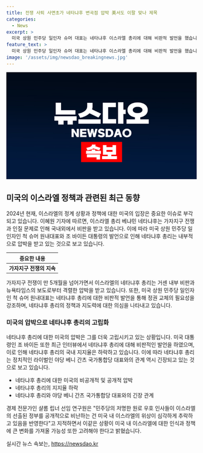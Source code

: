 ```yaml
---
title: 전쟁 사퇴 사면초가 네타냐후 변곡점 압박 美서도 이팔 맞나 제목
categories:
  - News
excerpt: >
  미국 상원 민주당 일인자 슈머 대표는 네타냐후 이스라엘 총리에 대해 비판적 발언을 했습니다. 이에 바이든 대통령도 네타냐후를 공개 비판하며 내부 압박을 받고 있습니다. 미국 내에서도 민주당 주류의 선출된 정부를 공개적으로 비난하는 상황에서 네타냐후의 정치적 행보가 급변할 가능성을 시사하고 있습니다.
feature_text: >
  미국 상원 민주당 일인자 슈머 대표는 네타냐후 이스라엘 총리에 대해 비판적 발언을 했습니다. 이에 바이든 대통령도 네타냐후를 공개 비판하며 내부 압박을 받고 있습니다. 미국 내에서도 민주당 주류의 선출된 정부를 공개적으로 비난하는 상황에서 네타냐후의 정치적 행보가 급변할 가능성을 시사하고 있습니다.
image: '/assets/img/newsdao_breakingnews.jpg'
---
```


<p><img src="/assets/img/newsdao_breakingnews.jpg" alt="firstkoreanews 속보" /></p>

<h2 data-ke-size="size26">미국의 이스라엘 정책과 관련된 최근 동향</h2>

<p data-ke-size="size16">2024년 현재, 이스라엘의 정계 상황과 정책에 대한 미국의 입장은 중요한 이슈로 부각되고 있습니다. 이혜원 기자에 따르면, 이스라엘 총리 베냐민 네타냐후는 가자지구 전쟁과 인질 문제로 인해 국내외에서 비판을 받고 있습니다. 이에 따라 미국 상원 민주당 일인자인 척 슈머 원내대표와 조 바이든 대통령의 발언으로 인해 네타냐후 총리는 내부적으로 압박을 받고 있는 것으로 보고 있습니다.</p>

<table>
    <thead>
        <tr>
            <th style="text-align: center;">중요한 내용</th>
        </tr>
    </thead>
    <tbody>
        <tr>
            <td style="text-align: center; height: 17px;"><b>가자지구 전쟁의 지속</b></td>
        </tr>
    </tbody>
</table>

<p data-ke-size="size16">가자지구 전쟁이 만 5개월을 넘어가면서 이스라엘의 네타냐후 총리는 거센 내부 비판과 뉴욕타임스의 보도로부터 격렬한 압박을 받고 있습니다. 또한, 미국 상원 민주당 일인자인 척 슈머 원내대표는 네타냐후 총리에 대한 비판적 발언을 통해 정권 교체의 필요성을 강조하며, 네타냐후 총리의 정책과 지도력에 대한 의심을 나타내고 있습니다.</p>

<h3 data-ke-size="size24">미국의 압박으로 네타냐후 총리의 고립화</h3>

<p data-ke-size="size16">네타냐후 총리에 대한 미국의 압박은 그를 더욱 고립시키고 있는 상황입니다. 미국 대통령인 조 바이든 또한 최근 인터뷰에서 네타냐후 총리에 대해 비판적인 발언을 하였으며, 이로 인해 네타냐후 총리의 국내 지지율은 하락하고 있습니다. 이에 따라 네타냐후 총리는 정치적인 라이벌인 야당 베니 간츠 국가통합당 대표와의 관계 역시 긴장되고 있는 것으로 보고 있습니다.</p>

<ul>
    <li>네타냐후 총리에 대한 미국의 비공개적 및 공개적 압박</li>
    <li>네타냐후 총리의 지지율 하락</li>
    <li>네타냐후 총리와 야당 베니 간츠 국가통합당 대표와의 긴장 관계</li>
</ul>

<p data-ke-size="size16">경제 전문가인 샬롬 립너 선임 연구원은 "민주당의 저명한 원로 우호 인사들이 이스라엘의 선출된 정부를 공개적으로 비난하는 건 미국 내 이스라엘의 위상이 심각하게 추락하고 있음을 반영한다"고 지적하면서 이같은 상황이 미국 내 이스라엘에 대한 인식과 정책에 큰 변화를 가져올 가능성 또한 고려해야 한다고 밝혔습니다.</p>
실시간 뉴스 속보는, <a href="https://newsdao.kr" rel="dofollow">https://newsdao.kr</a>


